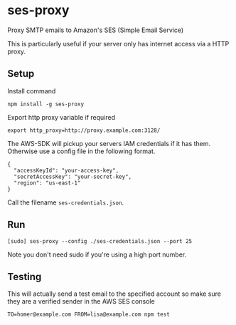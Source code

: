 ses-proxy
=========

Proxy SMTP emails to Amazon's SES (Simple Email Service)

This is particularly useful if your server only has internet access via a HTTP proxy.


Setup
-----
Install command
```
npm install -g ses-proxy
```

Export http proxy variable if required
```
export http_proxy=http://proxy.example.com:3128/
```

The AWS-SDK will pickup your servers IAM credentials if it has them. Otherwise use a config file in the following format.
```
{
  "accessKeyId": "your-access-key",
  "secretAccessKey": "your-secret-key",
  "region": "us-east-1"
}
```
Call the filename `ses-credentials.json`.

Run
---

```
[sudo] ses-proxy --config ./ses-credentials.json --port 25
```
Note you don't need sudo if you're using a high port number.


Testing
-------

This will actually send a test email to the specified account so make sure they are a verified sender in the AWS SES console
```
TO=homer@example.com FROM=lisa@example.com npm test
```
